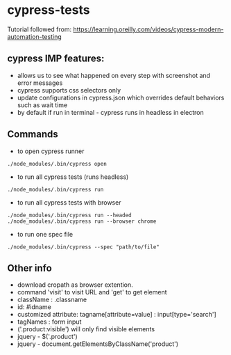 # cypress-tests
Tutorial followed from: https://learning.oreilly.com/videos/cypress-modern-automation-testing

## cypress IMP features:
- allows us to see what happened on every step with screenshot and error messages 
- cypress supports css selectors only
- update configurations in cypress.json which overrides default behaviors such as wait time
- by default if run in terminal - cypress runs in headless in electron

## Commands
- to open cypress runner
```
./node_modules/.bin/cypress open
```

- to run all cypress tests (runs headless)
```
./node_modules/.bin/cypress run
```

- to run all cypress tests with browser
```
./node_modules/.bin/cypress run --headed
./node_modules/.bin/cypress run --browser chrome
```

- to run one spec file
```
./node_modules/.bin/cypress --spec "path/to/file"
```

## Other info
- download cropath as browser extention.
- command 'visit' to visit URL and 'get' to get element
- className : .classname
- id: #idname
- customized attribute: tagname[attribute=value] : input[type='search']
- tagNames : form input
- ('.product:visible') will only find visible elements
- jquery - $('.product')
- jquery - document.getElementsByClassName('product')



